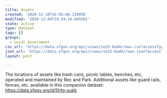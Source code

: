 ```yaml
---
title: Assets
created: '2020-11-10T16:56:40.130958'
modified: '2020-12-04T19:34:14.849101'
state: active
type: dataset
tags: []
groups:
  - Local Government
csv_url: 'https://data.sfgov.org/api/views/se33-6ad4/rows.csv?accessType=DOWNLOAD'
json_url: 'https://data.sfgov.org/api/views/se33-6ad4/rows.json?accessType=DOWNLOAD'
layout: post

---
```

The locations of assets like trash cans, picnic tables, benches, etc, operated and maintained by Rec and Park. Additional assets like guard rails, fences, etc. available in this companion dataset: https://data.sfgov.org/d/5hfg-uukb
